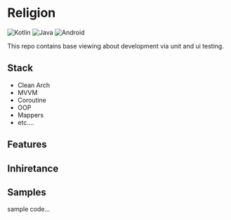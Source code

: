 # Religion
![Kotlin](https://img.shields.io/badge/kotlin-%237F52FF.svg?style=for-the-badge&logo=kotlin&logoColor=white)
![Java](https://img.shields.io/badge/java-%23ED8B00.svg?style=for-the-badge&logo=openjdk&logoColor=white)
![Android](https://img.shields.io/badge/Android-3DDC84?style=for-the-badge&logo=android&logoColor=white)

This repo contains base viewing about development via unit and ui testing.

## Stack
- Clean Arch
- MVVM
- Coroutine
- OOP
- Mappers
- etc....

## Features

## Inhiretance

## Samples

sample code...


